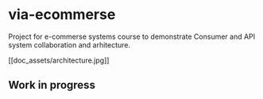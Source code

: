 # via-ecommerse

Project for e-commerse systems course to demonstrate Consumer and API system collaboration and arhitecture.

[[doc_assets/architecture.jpg]]

## Work in progress